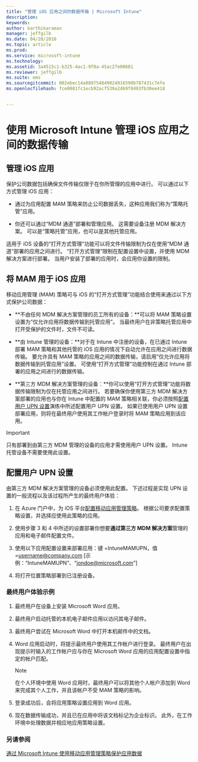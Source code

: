 ```yaml
---
title: "管理 iOS 应用之间的数据传输 | Microsoft Intune"
description: 
keywords: 
author: karthikaraman
manager: jeffgilb
ms.date: 04/28/2016
ms.topic: article
ms.prod: 
ms.service: microsoft-intune
ms.technology: 
ms.assetid: 3a4515c1-b325-4ac1-9f0a-45ac27e00681
ms.reviewer: jeffgilb
ms.suite: ems
ms.sourcegitcommit: 002ebec14a089754849024916590b787431c7efe
ms.openlocfilehash: fce0081fc1ecb92acf539a2d69f0493fb30ee418


---
```


# 使用 Microsoft Intune 管理 iOS 应用之间的数据传输
## 管理 iOS 应用
保护公司数据包括确保文件传输仅限于在你所管理的应用中进行。  可以通过以下方式管理 iOS 应用：

-   通过为应用配置 MAM 策略来防止公司数据丢失，这种应用我们称为“策略托管”应用。

-   你还可以通过“MDM 通道”部署和管理应用。  这需要设备注册 MDM 解决方案。 可以是“策略托管”应用，也可以是其他托管应用。

适用于 iOS 设备的“打开方式管理”功能可以将文件传输限制为仅在使用“MDM 通道”部署的应用之间进行。 “打开方式管理”限制在配置设置中设置，并使用 MDM 解决方案进行部署。  当用户安装了部署的应用时，会应用你设置的限制。
##  将 MAM 用于 iOS 应用
移动应用管理 (MAM) 策略可与 iOS 的“打开方式管理”功能结合使用来通过以下方式保护公司数据：

-   **不由任何 MDM 解决方案管理的员工所有的设备：**可以将 MAM 策略设置设置为“仅允许应用将数据传输到托管应用”。 当最终用户在非策略托管应用中打开受保护的文件时，文件不可读。

-   **由 Intune 管理的设备：**对于在 Intune 中注册的设备，在已通过 Intune 部署 MAM 策略和其他托管的 iOS 应用的情况下自动允许在应用之间进行数据传输。 要允许具有 MAM 策略的应用之间的数据传输，请启用“仅允许应用将数据传输到托管应用”设置。 可使用“打开方式管理”功能控制在通过 Intune 部署的应用之间进行的数据传输。   

-   **第三方 MDM 解决方案管理的设备：**你可以使用“打开方式管理”功能将数据传输限制为仅在托管应用之间进行。
若要确保你使用第三方 MDM 解决方案部署的应用也与你在 Intune 中配置的 MAM 策略相关联，你必须按照[配置用户 UPN 设置](#configure-user-upn-setting)演练中所述配置用户 UPN 设置。  如果已使用用户 UPN 设置部署应用，则将在最终用户使用其工作帐户登录时将 MAM 策略应用到该应用。

> [!IMPORTANT]
> 只有部署到由第三方 MDM 管理的设备的应用才需使用用户 UPN 设置。  Intune 托管设备不需要使用此设置。

## 配置用户 UPN 设置
由第三方 MDM 解决方案管理的设备必须使用此配置。 下述过程是实现 UPN 设置的一般流程以及该过程所产生的最终用户体验：


1.  在 Azure 门户中，为 iOS 平台[配置移动应用管理策略](create-and-deploy-mobile-app-management-policies-with-microsoft-intune.md)。 根据公司要求配置策略设置，并选择应使用此策略的应用。

2.  使用步骤 3 和 4 中所述的设置部署你想要**通过第三方 MDM 解决方案**管理的应用和电子邮件配置文件。

3.  使用以下应用配置设置来部署应用：键 =IntuneMAMUPN，值 =<username@company.com> [示例：“IntuneMAMUPN”、“jondoe@microsoft.com”]

4.  将打开位置策略部署到已注册设备。

### 最终用户体验示例

1.  最终用户在设备上安装 Microsoft Word 应用。

2.  最终用户启动托管的本机电子邮件应用以访问其电子邮件。

3.  最终用户尝试在 Microsoft Word 中打开本机邮件中的文档。

4.  Word 应用启动时，将提示最终用户使用其工作帐户进行登录。  最终用户在出现提示时输入的工作帐户应与你在 Microsoft Word 应用的应用配置设置中指定的帐户匹配。

    > [!NOTE]
    > 在个人环境中使用 Word 应用时，最终用户可以将其他个人帐户添加到 Word 来完成其个人工作，并且该帐户不受 MAM 策略的影响。

5.  登录成功后，会将应用策略设置应用到 Word 应用。

6.  现在数据传输成功，并且已在应用中将该文档标记为企业标识。 此外，在工作环境中处理数据并相应地应用策略设置。

### 另请参阅
[通过 Microsoft Intune 使用移动应用管理策略保护应用数据](protect-app-data-using-mobile-app-management-policies-with-microsoft-intune.md)



<!--HONumber=Jul16_HO2-->


